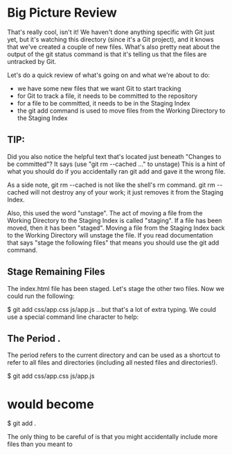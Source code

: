 # Big Picture Review
That's really cool, isn't it! We haven't done anything specific with Git just yet, but it's watching this directory (since it's a Git project), and 
it knows that we've created a couple of new files. What's also pretty neat about the output of the git status command is that it's telling us that 
the files are untracked by Git.

Let's do a quick review of what's going on and what we're about to do:

* we have some new files that we want Git to start tracking
* for Git to track a file, it needs to be committed to the repository
* for a file to be committed, it needs to be in the Staging Index
* the git add command is used to move files from the Working Directory to the Staging Index


## TIP: 

Did you also notice the helpful text that's located just beneath "Changes to be committed"? It says (use "git rm --cached <file>..." to unstage) 
This is a hint of what you should do if you accidentally ran git add and gave it the wrong file.

As a side note, git rm --cached is not like the shell's rm command. git rm --cached will not destroy any of your work; 
it just removes it from the Staging Index.

Also, this used the word "unstage". The act of moving a file from the Working Directory to the Staging Index is called "staging". 
If a file has been moved, then it has been "staged". Moving a file from the Staging Index back to the Working Directory will unstage the file. 
If you read documentation that says "stage the following files" that means you should use the git add command.
  

## Stage Remaining Files
The index.html file has been staged. Let's stage the other two files. Now we could run the following:

$ git add css/app.css js/app.js
...but that's a lot of extra typing. We could use a special command line character to help:

## The Period .
The period refers to the current directory and can be used as a shortcut to refer to all files and directories (including all nested files and directories!).

$ git add css/app.css js/app.js
# would become
$ git add .
  
  
The only thing to be careful of is that you might accidentally include more files than you meant to
